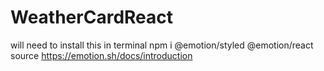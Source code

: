# WeatherCardReact

will need to install this in terminal
npm i @emotion/styled @emotion/react
source https://emotion.sh/docs/introduction
